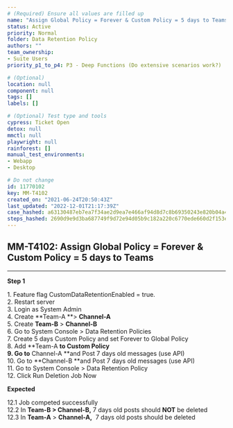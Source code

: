 ```yaml
---
# (Required) Ensure all values are filled up
name: "Assign Global Policy = Forever & Custom Policy = 5 days to Teams"
status: Active
priority: Normal
folder: Data Retention Policy
authors: ""
team_ownership: 
- Suite Users
priority_p1_to_p4: P3 - Deep Functions (Do extensive scenarios work?)

# (Optional)
location: null
component: null
tags: []
labels: []

# (Optional) Test type and tools
cypress: Ticket Open
detox: null
mmctl: null
playwright: null
rainforest: []
manual_test_environments: 
- Webapp
- Desktop

# Do not change
id: 11770102
key: MM-T4102
created_on: "2021-06-24T20:50:43Z"
last_updated: "2022-12-01T21:17:39Z"
case_hashed: a63130487eb7ea7f34ae2d9ea7e466af94d8d7c8b69350243e820b04a48c203cd0af33726c9f47c25f38e490c5218bc9
steps_hashed: 2690d9e9d3ba687749f9d72e94d05b9c182a220c6770ede660d2f153eca4d3ff19fc7d9e686c29d558b18e33f15de942
---
```


<!-- (Auto-generated) Based on frontmatter's "key" and "name" -->

## MM-T4102: Assign Global Policy = Forever & Custom Policy = 5 days to Teams

---

**Step 1**

1\. Feature flag CustomDataRetentionEnabled = true.\
2\. Restart server\
3\. Login as System Admin\
4\. Create \*\*Team-A \*\*> **Channel-A**\
5\. Create **Team-B** > **Channel-B**\
6\. Go to System Console > Data Retention Policies\
7\. Create 5 days Custom Policy and set Forever to Global Policy\
8\. Add \*\*Team-A **to Custom Policy\
9\. Go to** Channel-A \*\*and Post 7 days old messages (use API)\
10\. Go to \*\*Channel-B \*\*and Post 7 days old messages (use API)\
11\. Go to System Console > Data Retention Policy\
12\. Click Run Deletion Job Now​​​

**Expected**

12.1 Job competed successfully\
12.2 In **Team-B **>** Channel-B,** 7 days old posts should **NOT** be deleted\
12.3 In **Team-A** > **Channel-A,**  7 days old posts should be deleted

